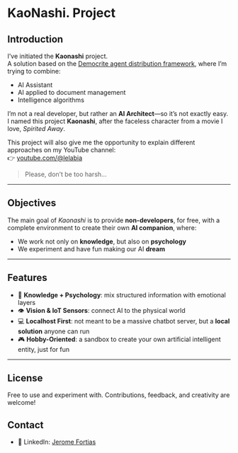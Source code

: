 ﻿# KaoNashi. Project
## Introduction
I’ve initiated the **Kaonashi** project.  
A solution based on the [Democrite agent distribution framework](https://github.com/jeromefortias/Democrite), where I’m trying to combine:
- AI Assistant  
- AI applied to document management  
- Intelligence algorithms  

I’m not a real developer, but rather an **AI Architect**—so it’s not exactly easy.  
I named this project **Kaonashi**, after the faceless character from a movie I love, *Spirited Away*.  

This project will also give me the opportunity to explain different approaches on my YouTube channel:  
👉 [youtube.com/@lelabia](https://youtube.com/@lelabia)  

> Please, don’t be too harsh...

---

## Objectives
The main goal of *Kaonashi* is to provide **non-developers**, for free, with a complete environment to create their own **AI companion**, where:
- We work not only on **knowledge**, but also on **psychology**  
- We experiment and have fun making our AI **dream**  

---

## Features
- 🧠 **Knowledge + Psychology**: mix structured information with emotional layers  
- 👁️ **Vision & IoT Sensors**: connect AI to the physical world  
- 💻 **Localhost First**: not meant to be a massive chatbot server, but a **local solution** anyone can run  
- 🎮 **Hobby-Oriented**: a sandbox to create your own artificial intelligent entity, just for fun  

---

## License
Free to use and experiment with. Contributions, feedback, and creativity are welcome!  

## Contact
- 💼 LinkedIn: [Jerome Fortias](https://www.linkedin.com/in/jerome-fortias/)  